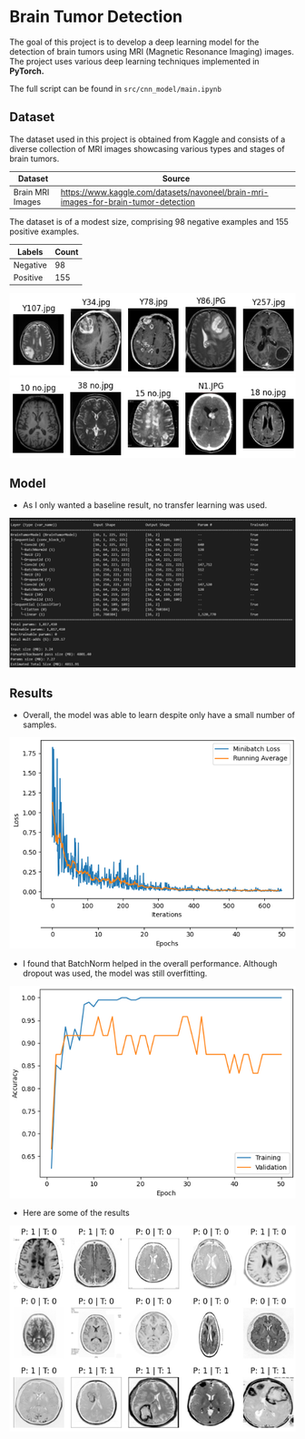 # Brain Tumor Detection
The goal of this project is to develop a deep learning model for the detection of brain tumors using MRI (Magnetic Resonance Imaging) images. 
The project uses various deep learning techniques implemented in **PyTorch.**

The full script can be found in ``src/cnn_model/main.ipynb``

## Dataset
The dataset used in this project is obtained from Kaggle and consists of a diverse collection of MRI images showcasing various types and stages of brain tumors.

Dataset | Source 
--- | --- 
Brain MRI Images |  https://www.kaggle.com/datasets/navoneel/brain-mri-images-for-brain-tumor-detection

The dataset is of a modest size, comprising 98 negative examples and 155 positive examples.

Labels | Count
--- | ---
Negative | 98
Positive | 155

![images](https://github.com/Joanna-Khek/brain-mri-classification/blob/main/images/sample_yes_pics.png)
![images](https://github.com/Joanna-Khek/brain-mri-classification/blob/main/images/sample_no_pics.png)

## Model
- As I only wanted a baseline result, no transfer learning was used. 

![images](https://github.com/Joanna-Khek/brain-mri-classification/blob/main/images/architecture.png)

## Results
- Overall, the model was able to learn despite only have a small number of samples.

![images](https://github.com/Joanna-Khek/brain-mri-classification/blob/main/images/training_loss.png)        

- I found that BatchNorm helped in the overall performance. Although dropout was used, the model was still overfitting.
  
![images](https://github.com/Joanna-Khek/brain-mri-classification/blob/main/images/accuracy.png)     

- Here are some of the results

![images](https://github.com/Joanna-Khek/brain-mri-classification/blob/main/images/sample_results.png)
